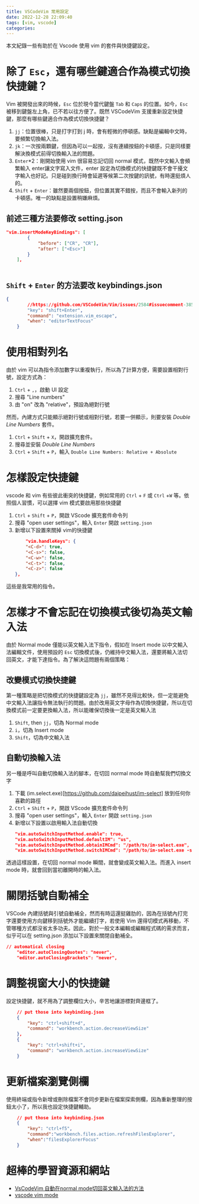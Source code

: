 ```yaml
---
title: VSCodeVim 常用設定
date: 2022-12-28 22:09:40
tags: [vim, vscode]
categories:
---
```


本文紀錄一些有助於在 Vscode 使用 vim 的套件與快捷鍵設定。

<!--more-->
# 除了 `Esc`，還有哪些鍵適合作為模式切換快捷鍵？
Vim 被開發出來的時候，`Esc` 位於現今當代鍵盤 `Tab` 和 `Caps` 的位置。如今，`Esc` 被移到鍵盤左上角，已不若以往方便了。既然 VSCodeVim 支援重新設定快捷鍵，那麼有哪些鍵適合作為模式切換快捷鍵？

1. `jj`：位置很棒，只是打字打到 j 時，會有輕微的停頓感。缺點是編輯中文時，要頻繁切換輸入法。
2. `jk`：一次按兩顆鍵，但因為可以一起按，沒有連續按鈕的卡頓感，只是同樣要解決換模式前得切換輸入法的問題。
3. `Enter`*2：剛開始使用 vim 很容易忘記切回 normal 模式，既然中文輸入會頻繁輸入 enter讓文字寫入文件，enter 設定為切換模式的快捷鍵既不會干擾文字輸入也好記。只是碰到換行時會延遲等候第二次按鍵的訊號，有時還挺煩人的。
4. `Shift` + `Enter`：雖然要兩個按鈕，但位置其實不錯按，而且不會輸入新列的卡頓感。唯一的缺點是設置稍嫌麻煩。

## 前述三種方法要修改 setting.json
```json
"vim.insertModeKeyBindings": [
        {
            "before": ["CR", "CR"],
            "after": ["<Esc>"]
        }
    ],
    

```

## `Shift` + `Enter` 的方法要改 keybindings.json
```json
{
        //https://github.com/VSCodeVim/Vim/issues/2584#issuecomment-385561286
        "key": "shift+Enter",
        "command": "extension.vim_escape",
        "when": "editorTextFocus"
    }
```

# 使用相對列名
由於 vim 可以為指令添加數字以重複執行，所以為了計算方便，需要設置相對行號，設定方式為：
1. `Ctrl` + `,`，啟動 UI 設定
2. 搜尋 "Line numbers" 
3. 由 "on" 改為 "relative"，預設為絕對行號

然而，內建方式只能顯示絕對行號或相對行號，若要一併顯示，則要安裝 *Double Line Numbers* 套件。
1. `Ctrl` + `Shift` + `X`，開啟擴充套件。
2. 搜尋並安裝 *Double Line Numbers* 
3. `Ctrl` + `Shift` + `P`，輸入 `Double Line Numbers: Relative + Absolute`


# 怎樣設定快捷鍵
vscode 和 vim 有些彼此衝突的快捷鍵，例如常用的 `Ctrl` + `F` 或 `Ctrl` +`W` 等。依照個人習慣，可以選擇 vim 模式要啟用那些快捷鍵
1. `Ctrl` + `Shift` + `P`，開啟 VScode 擴充套件命令列
2. 搜尋 "open user settings"，輸入 `Enter` 開啟 `setting.json`
3. 新增以下設置來關掉 vim的快捷鍵
    ```json
        "vim.handleKeys": {
        "<C-d>": true,
        "<C-s>": false,
        "<C-w>": false,
        "<C-t>": false,
        "<C-z>": false
    },
    ```
這些是我常用的指令。

# 怎樣才不會忘記在切換模式後切為英文輸入法

由於 Normal mode 僅能以英文輸入法下指令，假如在 Insert mode 以中文輸入法編輯文件，使用預設的 `Esc` 切換模式後，仍維持中文輸入法，還要將輸入法切回英文，才能下達指令。為了解決這問題有兩個策略：

## 改變模式切換快捷鍵
第一種策略是把切換模式的快捷鍵設定為 `jj`，雖然不見得比較快，但一定能避免中文輸入法讓指令無法執行的問題。由於改用英文字母作為切換快捷鍵，所以在切換模式前一定要更換輸入法，所以能確保切換後一定是英文輸入法

1. `Shift`, then `jj`，切為 Normal mode
2. `i`，切為 Insert mode
3. `Shift`，切為中文輸入法

## 自動切換輸入法
另一種是呼叫自動切換輸入法的腳本，在切回 normal mode 時自動幫我們切換文字
1. 下載 (im.select.exe)[https://github.com/daipeihust/im-select] 放到任何你喜歡的路徑
2. `Ctrl` + `Shift` + `P`，開啟 VScode 擴充套件命令列
3. 搜尋 "open user settings"，輸入 `Enter` 開啟 `setting.json`
4. 新增以下設置以啟用輸入法自動切換
    ```json
    "vim.autoSwitchInputMethod.enable": true,
    "vim.autoSwitchInputMethod.defaultIM": "us",
    "vim.autoSwitchInputMethod.obtainIMCmd": "/path/to/im-select.exe",
    "vim.autoSwitchInputMethod.switchIMCmd": "/path/to/im-select.exe -s {im}"
    ```

透過這樣設置，在切回 normal mode 瞬間，就會變成英文輸入法。而進入 insert mode 時，就會回到當初離開時的輸入法。
# 關閉括號自動補全

VSCode 內建括號與引號自動補全，然而有時這還挺雞肋的，因為在括號內打完字還要使用方向鍵移到括號外才能繼續打字，若使用 Vim 還得切模式再移動，不管哪種方式都沒省太多功夫。因此，對於一般文本編輯或編輯程式碼的需求而言，似乎可以在 setting.json 添加以下設置來關閉自動補全。
```json
// automatical closing
    "editor.autoClosingQuotes": "never",
    "editor.autoClosingBrackets": "never",
```

# 調整視窗大小的快捷鍵
設定快捷鍵，就不用為了調整欄位大小，辛苦地讓游標對齊邊框了。
```json
	// put those into keybinding.json
    {
        "key": "ctrl+shift+d",
        "command": "workbench.action.decreaseViewSize"
    },
    {
        "key": "ctrl+shift+i",
        "command": "workbench.action.increaseViewSize"
    }
```

# 更新檔案瀏覽側欄
使用終端或指令新增或刪除檔案不會同步更新在檔案探索側欄，因為重新整理的按鈕太小了，所以我也設定快捷鍵輔助。
```json
	// put those into keybinding.json
	{
		"key": "ctrl+f5",
		"command":"workbench.files.action.refreshFilesExplorer",
		"when":"filesExplorerFocus"
	}
```
# 超棒的學習資源和網站
- [VsCodeVim 自動在normal mode切回英文輸入法的方法](https://ithelp.ithome.com.tw/articles/10291847)
- [vscode vim mode](https://www.blog.lasai.com.tw/2020/07/05/vscode-vim-mode/)